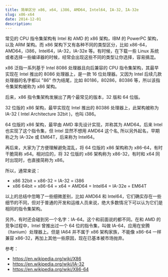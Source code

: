 ```yaml
---
title: 简单区分 x86, x64, i386, AMD64, Intel64, IA-32, IA-32e
slug: x86-x64
date: 2014-12-01
description: 
---
```


常见的 CPU 指令集架构有 Intel 和 AMD 的 x86 架构，IBM 的 PowerPC 架构，以及 ARM 架构。而 x86 架构下又有各种不同的类型区分，比如 x86-64，AMD64，i386，Intel64，IA-32，IA-32e 等。有时候，在下载一些 Linux 系统或者选择一些编译器的时候，经常会出现这些不同的类型让你选择，容易搞混。

x86 泛指一系列基于 Intel 8086 处理器且向后兼容的 CPU 指令集架构，其最早实现在 Intel 推出的 8086 处理器上，是一款 16 位处理器。又因为 Intel 后续几款处理器的名字都以 "86" 作为结尾，比如 80186，80286，80386 等，所以该指令集架构被称为 x86 架构。

后来，x86 指令集架构发展出了两个最常见的版本，32 版和 64 位版。

32 位版的 x86 架构，最早实现在 Intel 推出的 80386 处理器上，此架构被称为 IA-32 ( Intel Architecture 32bit )，也叫 i386。

64 位版的 x86 架构，最早由 AMD 率先设计实现，并称其为 AMD64。后来 Intel 也实现了这个指令集，但 Intel 显然不想用 AMD64 这个名, 所以另外起名，早期称之为 IA-32e 或 EM64T，后来称为 Intel64。

再后来，大家为了方便理解避免混乱，将 64 位版的 x86 架构称为 x86-64，有时干脆简称 x64。相对应的，将 32 位版的 x86 架构称为 x86-32，有时和 x64 同时出现时，也直接简称为 x86。

所以，通常来说：

- x86 32bit = x86-32 = IA-32 = i386
- x86 64bit = x86-64 = x64 = AMD64 = Intel64 = IA-32e = EM64T

以上的总结中忽略了一些细微差别，比如 AMD64 和 Intel64，它们确实存在一些细节的不同，但对于普通的开发和运维人员来说，绝大多数情况下可以认为它们是相同的指令集架构。

另外，有时还会碰到另一个名字：IA-64。这个和前面说的都不同。在和 AMD 的竞争过程中，Intel 曾推出过一个 64 位的指令集，叫做 IA-64，应用在安腾（Itanium）处理器上。但是 IA64 并不属于 x86 架构家族，不能像 x86-64 一样兼容 x86-32，再加上其他一些原因，现在已基本被市场抛弃。

参考：

- https://en.wikipedia.org/wiki/X86
- https://en.wikipedia.org/wiki/IA-32
- https://en.wikipedia.org/wiki/X86-64